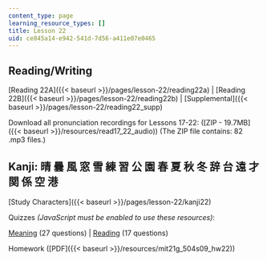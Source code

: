 ```yaml
---
content_type: page
learning_resource_types: []
title: Lesson 22
uid: ce845a14-e942-541d-7d56-a411e07e0465
---
```


Reading/Writing
---------------

[Reading 22A]({{< baseurl >}}/pages/lesson-22/reading22a) | [Reading 22B]({{< baseurl >}}/pages/lesson-22/reading22b) | [Supplemental]({{< baseurl >}}/pages/lesson-22/reading22_supp)

Download all pronunciation recordings for Lessons 17-22: ([ZIP - 19.7MB]({{< baseurl >}}/resources/read17_22_audio)) (The ZIP file contains: 82 .mp3 files.)

Kanji: 晴 曇 風 窓 雪 練 習 公 園 春 夏 秋 冬 辞 台 遠 才 関 係 空 港
------------------------------------------------

[Study Characters]({{< baseurl >}}/pages/lesson-22/kanji22)

Quizzes _(JavaScript must be enabled to use these resources)_:

[Meaning](/ans7870/21f/21f.504/s09/lesson22/kanji22-mean/kq22meanq1.html) (27 questions) | [Reading](/ans7870/21f/21f.504/s09/lesson22/kanji22-read/kq22readq1.html) (17 questions)

Homework ([PDF]({{< baseurl >}}/resources/mit21g_504s09_hw22))